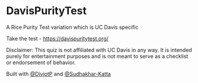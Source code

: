 # DavisPurityTest
A Rice Purity Test variation which is UC Davis specific



Take the test - https://davispuritytest.org/

Disclaimer: This quiz is not affiliated with UC Davis in any way. It is intended purely for entertainment purposes and is not meant to serve as a checklist or endorsement of behavior.

Built with [@DivjotP](https://github.com/DivjotP) and [@Sudhakhar-Katta](https://github.com/Sudhakhar-Katta)
